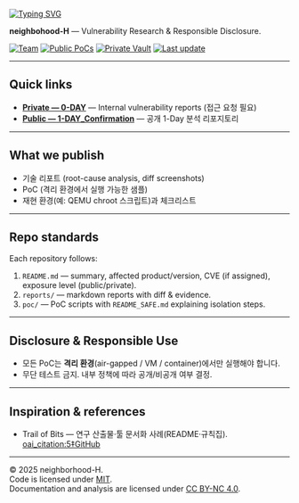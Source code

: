 [![Typing SVG](https://readme-typing-svg.demolab.com?font=Fira+Code&size=40&pause=1000&color=00B863&height=150&lines=who's+Next+Door%3F)](https://git.io/typing-svg)

**neighbohood-H** — Vulnerability Research & Responsible Disclosure.

[![Team](https://img.shields.io/badge/team-neighborhood--H-purple)]()
[![Public PoCs](https://img.shields.io/badge/Public--PoC-1--DAY-green)]()
[![Private Vault](https://img.shields.io/badge/Private--Vault-0--DAY-orange)]()
[![Last update](https://img.shields.io/badge/Last%20update-2025--10--25-lightgrey.svg)]()

---

## Quick links
- [**Private — 0-DAY**](https://github.com/neighborhood-H/0-DAY) — Internal vulnerability reports (접근 요청 필요)
- [**Public — 1-DAY_Confirmation**](https://github.com/neighborhood-H/1-DAY_Confirmation) — 공개 1-Day 분석 리포지토리
---

## What we publish
- 기술 리포트 (root-cause analysis, diff screenshots)
- PoC (격리 환경에서 실행 가능한 샘플)
- 재현 환경(예: QEMU chroot 스크립트)과 체크리스트

---

## Repo standards
Each repository follows:
1. `README.md` — summary, affected product/version, CVE (if assigned), exposure level (public/private).
2. `reports/` — markdown reports with diff & evidence.
3. `poc/` — PoC scripts with `README_SAFE.md` explaining isolation steps.


---

## Disclosure & Responsible Use
- 모든 PoC는 **격리 환경**(air-gapped / VM / container)에서만 실행해야 합니다.  
- 무단 테스트 금지. 내부 정책에 따라 공개/비공개 여부 결정.


---

## Inspiration & references
- Trail of Bits — 연구 산출물·툴 문서화 사례(README·규칙집).  [oai_citation:5‡GitHub](https://github.com/trailofbits?utm_source=chatgpt.com)


---


© 2025 neighborhood-H.   
Code is licensed under [MIT](./LICENSE_CODE).  
Documentation and analysis are licensed under [CC BY-NC 4.0](./LICENSE_DOC).
                                                                                                            
<!--

**Here are some ideas to get you started:**

🙋‍♀️ A short introduction - what is your organization all about?
🌈 Contribution guidelines - how can the community get involved?
👩‍💻 Useful resources - where can the community find your docs? Is there anything else the community should know?
🍿 Fun facts - what does your team eat for breakfast?
🧙 Remember, you can do mighty things with the power of [Markdown](https://docs.github.com/github/writing-on-github/getting-started-with-writing-and-formatting-on-github/basic-writing-and-formatting-syntax)
-->
